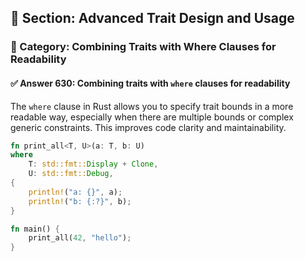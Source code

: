 ## 📘 Section: Advanced Trait Design and Usage
### 🔹 Category: Combining Traits with Where Clauses for Readability
#### ✅ Answer 630: Combining traits with `where` clauses for readability

The `where` clause in Rust allows you to specify trait bounds in a more readable way, especially when there are multiple bounds or complex generic constraints. This improves code clarity and maintainability.

```rust
fn print_all<T, U>(a: T, b: U)
where
    T: std::fmt::Display + Clone,
    U: std::fmt::Debug,
{
    println!("a: {}", a);
    println!("b: {:?}", b);
}

fn main() {
    print_all(42, "hello");
}
```
